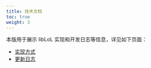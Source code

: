 ```yaml
---
title: 技术文档
toc: true
weight: 3
---
```


本版用于展示 libLoL 实现和开发日志等信息，详见如下页面：

- [实现方式](/docs/dev/liblol)
- [更新日志](/docs/dev/changelog)
